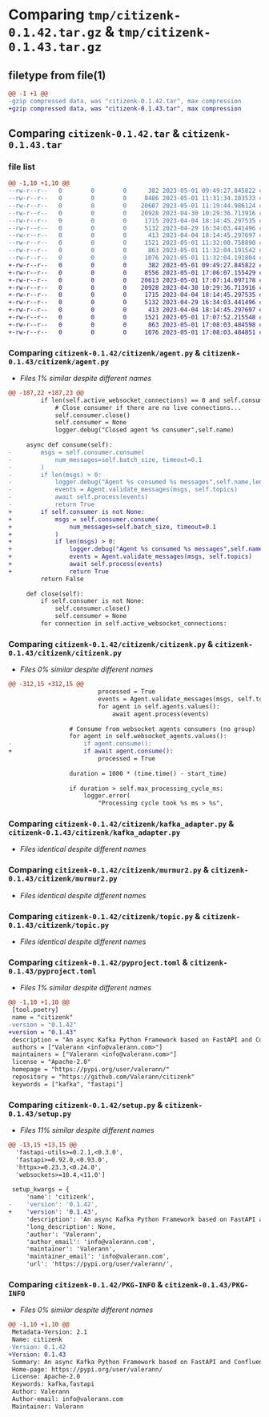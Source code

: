 # Comparing `tmp/citizenk-0.1.42.tar.gz` & `tmp/citizenk-0.1.43.tar.gz`

## filetype from file(1)

```diff
@@ -1 +1 @@
-gzip compressed data, was "citizenk-0.1.42.tar", max compression
+gzip compressed data, was "citizenk-0.1.43.tar", max compression
```

## Comparing `citizenk-0.1.42.tar` & `citizenk-0.1.43.tar`

### file list

```diff
@@ -1,10 +1,10 @@
--rw-r--r--   0        0        0      382 2023-05-01 09:49:27.845822 citizenk-0.1.42/citizenk/__init__.py
--rw-r--r--   0        0        0     8486 2023-05-01 11:31:34.103533 citizenk-0.1.42/citizenk/agent.py
--rw-r--r--   0        0        0    20607 2023-05-01 11:19:44.986124 citizenk-0.1.42/citizenk/citizenk.py
--rw-r--r--   0        0        0    20928 2023-04-30 10:29:36.713916 citizenk-0.1.42/citizenk/kafka_adapter.py
--rw-r--r--   0        0        0     1715 2023-04-04 18:14:45.297535 citizenk-0.1.42/citizenk/murmur2.py
--rw-r--r--   0        0        0     5132 2023-04-29 16:34:03.441496 citizenk-0.1.42/citizenk/topic.py
--rw-r--r--   0        0        0      413 2023-04-04 18:14:45.297697 citizenk-0.1.42/citizenk/utils.py
--rw-r--r--   0        0        0     1521 2023-05-01 11:32:00.758890 citizenk-0.1.42/pyproject.toml
--rw-r--r--   0        0        0      863 2023-05-01 11:32:04.191542 citizenk-0.1.42/setup.py
--rw-r--r--   0        0        0     1076 2023-05-01 11:32:04.191804 citizenk-0.1.42/PKG-INFO
+-rw-r--r--   0        0        0      382 2023-05-01 09:49:27.845822 citizenk-0.1.43/citizenk/__init__.py
+-rw-r--r--   0        0        0     8556 2023-05-01 17:06:07.155429 citizenk-0.1.43/citizenk/agent.py
+-rw-r--r--   0        0        0    20613 2023-05-01 17:07:14.097178 citizenk-0.1.43/citizenk/citizenk.py
+-rw-r--r--   0        0        0    20928 2023-04-30 10:29:36.713916 citizenk-0.1.43/citizenk/kafka_adapter.py
+-rw-r--r--   0        0        0     1715 2023-04-04 18:14:45.297535 citizenk-0.1.43/citizenk/murmur2.py
+-rw-r--r--   0        0        0     5132 2023-04-29 16:34:03.441496 citizenk-0.1.43/citizenk/topic.py
+-rw-r--r--   0        0        0      413 2023-04-04 18:14:45.297697 citizenk-0.1.43/citizenk/utils.py
+-rw-r--r--   0        0        0     1521 2023-05-01 17:07:52.215548 citizenk-0.1.43/pyproject.toml
+-rw-r--r--   0        0        0      863 2023-05-01 17:08:03.484598 citizenk-0.1.43/setup.py
+-rw-r--r--   0        0        0     1076 2023-05-01 17:08:03.484851 citizenk-0.1.43/PKG-INFO
```

### Comparing `citizenk-0.1.42/citizenk/agent.py` & `citizenk-0.1.43/citizenk/agent.py`

 * *Files 1% similar despite different names*

```diff
@@ -187,22 +187,23 @@
         if len(self.active_websocket_connections) == 0 and self.consumer is not None:
             # Close consumer if there are no live connections...
             self.consumer.close()
             self.consumer = None
             logger.debug("Closed agent %s consumer",self.name)
 
     async def consume(self):
-        msgs = self.consumer.consume(
-            num_messages=self.batch_size, timeout=0.1
-        )
-        if len(msgs) > 0:
-            logger.debug("Agent %s consumed %s messages",self.name,len(msgs))
-            events = Agent.validate_messages(msgs, self.topics)
-            await self.process(events)
-            return True
+        if self.consumer is not None:
+            msgs = self.consumer.consume(
+                num_messages=self.batch_size, timeout=0.1
+            )
+            if len(msgs) > 0:
+                logger.debug("Agent %s consumed %s messages",self.name,len(msgs))
+                events = Agent.validate_messages(msgs, self.topics)
+                await self.process(events)
+                return True
         return False
 
     def close(self):
         if self.consumer is not None:
             self.consumer.close()
             self.consumer = None
         for connection in self.active_websocket_connections:
```

### Comparing `citizenk-0.1.42/citizenk/citizenk.py` & `citizenk-0.1.43/citizenk/citizenk.py`

 * *Files 0% similar despite different names*

```diff
@@ -312,15 +312,15 @@
                         processed = True
                         events = Agent.validate_messages(msgs, self.topics)
                         for agent in self.agents.values():
                             await agent.process(events)
 
                 # Consume from websocket agents consumers (no group)
                 for agent in self.websocket_agents.values():
-                    if agent.consume():
+                    if await agent.consume():
                         processed = True
 
                 duration = 1000 * (time.time() - start_time)
 
                 if duration > self.max_processing_cycle_ms:
                     logger.error(
                         "Processing cycle took %s ms > %s",
```

### Comparing `citizenk-0.1.42/citizenk/kafka_adapter.py` & `citizenk-0.1.43/citizenk/kafka_adapter.py`

 * *Files identical despite different names*

### Comparing `citizenk-0.1.42/citizenk/murmur2.py` & `citizenk-0.1.43/citizenk/murmur2.py`

 * *Files identical despite different names*

### Comparing `citizenk-0.1.42/citizenk/topic.py` & `citizenk-0.1.43/citizenk/topic.py`

 * *Files identical despite different names*

### Comparing `citizenk-0.1.42/pyproject.toml` & `citizenk-0.1.43/pyproject.toml`

 * *Files 1% similar despite different names*

```diff
@@ -1,10 +1,10 @@
 [tool.poetry]
 name = "citizenk"
-version = "0.1.42"
+version = "0.1.43"
 description = "An async Kafka Python Framework based on FastAPI and Confluent Kafka"
 authors = ["Valerann <info@valerann.com>"]
 maintainers = ["Valerann <info@valerann.com>"]
 license = "Apache-2.0"
 homepage = "https://pypi.org/user/valerann/"
 repository = "https://github.com/Valerann/citizenk"
 keywords = ["kafka", "fastapi"]
```

### Comparing `citizenk-0.1.42/setup.py` & `citizenk-0.1.43/setup.py`

 * *Files 11% similar despite different names*

```diff
@@ -13,15 +13,15 @@
  'fastapi-utils>=0.2.1,<0.3.0',
  'fastapi>=0.92.0,<0.93.0',
  'httpx>=0.23.3,<0.24.0',
  'websockets>=10.4,<11.0']
 
 setup_kwargs = {
     'name': 'citizenk',
-    'version': '0.1.42',
+    'version': '0.1.43',
     'description': 'An async Kafka Python Framework based on FastAPI and Confluent Kafka',
     'long_description': None,
     'author': 'Valerann',
     'author_email': 'info@valerann.com',
     'maintainer': 'Valerann',
     'maintainer_email': 'info@valerann.com',
     'url': 'https://pypi.org/user/valerann/',
```

### Comparing `citizenk-0.1.42/PKG-INFO` & `citizenk-0.1.43/PKG-INFO`

 * *Files 0% similar despite different names*

```diff
@@ -1,10 +1,10 @@
 Metadata-Version: 2.1
 Name: citizenk
-Version: 0.1.42
+Version: 0.1.43
 Summary: An async Kafka Python Framework based on FastAPI and Confluent Kafka
 Home-page: https://pypi.org/user/valerann/
 License: Apache-2.0
 Keywords: kafka,fastapi
 Author: Valerann
 Author-email: info@valerann.com
 Maintainer: Valerann
```

